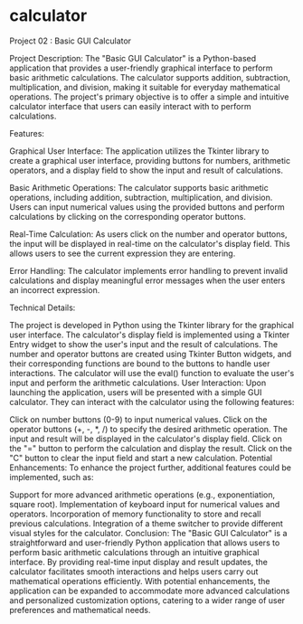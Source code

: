 # calculator
Project 02 : Basic GUI Calculator

Project Description: The "Basic GUI Calculator" is a Python-based application that provides a user-friendly graphical interface to perform basic arithmetic calculations. The calculator supports addition, subtraction, multiplication, and division, making it suitable for everyday mathematical operations. The project's primary objective is to offer a simple and intuitive calculator interface that users can easily interact with to perform calculations.

Features:

Graphical User Interface: The application utilizes the Tkinter library to create a graphical user interface, providing buttons for numbers, arithmetic operators, and a display field to show the input and result of calculations.

Basic Arithmetic Operations: The calculator supports basic arithmetic operations, including addition, subtraction, multiplication, and division. Users can input numerical values using the provided buttons and perform calculations by clicking on the corresponding operator buttons.

Real-Time Calculation: As users click on the number and operator buttons, the input will be displayed in real-time on the calculator's display field. This allows users to see the current expression they are entering.

Error Handling: The calculator implements error handling to prevent invalid calculations and display meaningful error messages when the user enters an incorrect expression.

Technical Details:

The project is developed in Python using the Tkinter library for the graphical user interface.
The calculator's display field is implemented using a Tkinter Entry widget to show the user's input and the result of calculations.
The number and operator buttons are created using Tkinter Button widgets, and their corresponding functions are bound to the buttons to handle user interactions.
The calculator will use the eval() function to evaluate the user's input and perform the arithmetic calculations.
User Interaction: Upon launching the application, users will be presented with a simple GUI calculator. They can interact with the calculator using the following features:

Click on number buttons (0-9) to input numerical values.
Click on the operator buttons (+, -, *, /) to specify the desired arithmetic operation.
The input and result will be displayed in the calculator's display field.
Click on the "=" button to perform the calculation and display the result.
Click on the "C" button to clear the input field and start a new calculation.
Potential Enhancements: To enhance the project further, additional features could be implemented, such as:

Support for more advanced arithmetic operations (e.g., exponentiation, square root).
Implementation of keyboard input for numerical values and operators.
Incorporation of memory functionality to store and recall previous calculations.
Integration of a theme switcher to provide different visual styles for the calculator.
Conclusion: The "Basic GUI Calculator" is a straightforward and user-friendly Python application that allows users to perform basic arithmetic calculations through an intuitive graphical interface. By providing real-time input display and result updates, the calculator facilitates smooth interactions and helps users carry out mathematical operations efficiently. With potential enhancements, the application can be expanded to accommodate more advanced calculations and personalized customization options, catering to a wider range of user preferences and mathematical needs.
